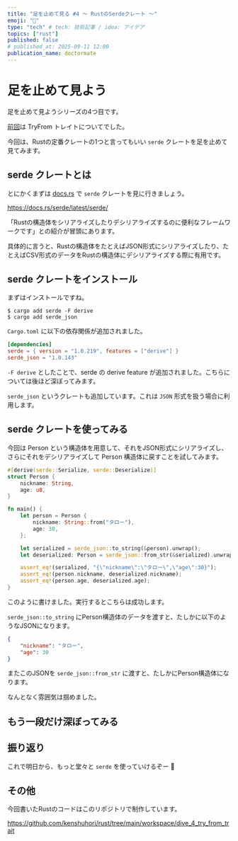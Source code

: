 ```yaml
---
title: "足を止めて見る #4 〜 RustのSerdeクレート 〜"
emoji: "🚶"
type: "tech" # tech: 技術記事 / idea: アイデア
topics: ["rust"]
published: false
# published_at: 2025-09-11 12:00
publication_name: doctormate
---
```


# 足を止めて見よう

足を止めて見ようシリーズの4つ目です。

[前回](https://zenn.dev/doctormate/articles/dive_3_try_from_trait)は TryFrom トレイトについてでした。

今回は、Rustの定番クレートの1つと言ってもいい `serde` クレートを足を止めて見てみます。

## serde クレートとは

とにかくまずは [docs.rs](https://docs.rs/) で `serde` クレートを見に行きましょう。

https://docs.rs/serde/latest/serde/

「Rustの構造体をシリアライズしたりデシリアライズするのに便利なフレームワークです」との紹介が冒頭にあります。

具体的に言うと、Rustの構造体をたとえばJSON形式にシリアライズしたり、たとえばCSV形式のデータをRustの構造体にデシリアライズする際に有用です。

## serde クレートをインストール

まずはインストールですね。

```console
$ cargo add serde -F derive
$ cargo add serde_json
```

`Cargo.toml` に以下の依存関係が追加されました。

```toml
[dependencies]
serde = { version = "1.0.219", features = ["derive"] }
serde_json = "1.0.143"
```

`-F derive` としたことで、serde の derive feature が追加されました。こちらについては後ほど深ぼってみます。

`serde_json` というクレートも追加しています。これは `JSON` 形式を扱う場合に利用します。

## serde クレートを使ってみる

今回は Person という構造体を用意して、それをJSON形式にシリアライズし、さらにそれをデシリアライズして Person 構造体に戻すことを試してみます。

```rust
#[derive(serde::Serialize, serde::Deserialize)]
struct Person {
    nickname: String,
    age: u8,
}

fn main() {
    let person = Person {
        nickname: String::from("タロー"),
        age: 30,
    };

    let serialized = serde_json::to_string(&person).unwrap();
    let deserialized: Person = serde_json::from_str(&serialized).unwrap();

    assert_eq!(serialized, "{\"nickname\":\"タロー\",\"age\":30}");
    assert_eq!(person.nickname, deserialized.nickname);
    assert_eq!(person.age, deserialized.age);
}
```

このように書けました。実行するとこちらは成功します。

`serde_json::to_string` にPerson構造体のデータを渡すと、たしかに以下のようなJSONになります。

```json
{
    "nickname": "タロー",
    "age": 30
}
```

またこのJSONを `serde_json::from_str` に渡すと、たしかにPerson構造体になります。

なんとなく雰囲気は掴めました。

## もう一段だけ深ぼってみる

## 振り返り

これで明日から、もっと堂々と `serde` を使っていけるぞー 🙌

## その他

今回書いたRustのコードはこのリポジトリで制作しています。

https://github.com/kenshuhori/rust/tree/main/workspace/dive_4_try_from_trait

